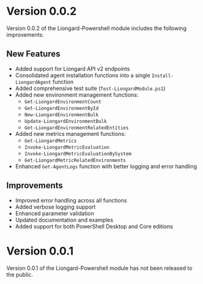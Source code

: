 # Version 0.0.2
Version 0.0.2 of the Liongard-Powershell module includes the following improvements:

## New Features
- Added support for Liongard API v2 endpoints
- Consolidated agent installation functions into a single `Install-LiongardAgent` function
- Added comprehensive test suite (`Test-LiongardModule.ps1`)
- Added new environment management functions:
  - `Get-LiongardEnvironmentCount`
  - `Get-LiongardEnvironmentById`
  - `New-LiongardEnvironmentBulk`
  - `Update-LiongardEnvironmentBulk`
  - `Get-LiongardEnvironmentRelatedEntities`
- Added new metrics management functions:
  - `Get-LiongardMetrics`
  - `Invoke-LiongardMetricEvaluation`
  - `Invoke-LiongardMetricEvaluationBySystem`
  - `Get-LiongardMetricRelatedEnvironments`
- Enhanced `Get-AgentLogs` function with better logging and error handling

## Improvements
- Improved error handling across all functions
- Added verbose logging support
- Enhanced parameter validation
- Updated documentation and examples
- Added support for both PowerShell Desktop and Core editions

# Version 0.0.1
Version 0.0.1 of the Liongard-Powershell module has not been released to the public.
